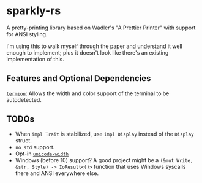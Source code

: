# sparkly-rs

A pretty-printing library based on Wadler's "A Prettier Printer" with support for ANSI styling.

I'm using this to walk myself through the paper and understand it well enough to implement; plus it doesn't look like there's an existing implementation of this.

## Features and Optional Dependencies

[`termion`](https://github.com/ticki/termion): Allows the width and color support of the terminal to be autodetected.

## TODOs

 - When `impl Trait` is stabilized, use `impl Display` instead of the `Display` struct.
 - `no_std` support.
 - Opt-in [`unicode-width`](https://github.com/unicode-rs/unicode-width)
 - Windows (before 10) support? A good project might be a `(&mut Write, &str, Style) -> IoResult<()>` function that uses Windows syscalls there and ANSI everywhere else.
